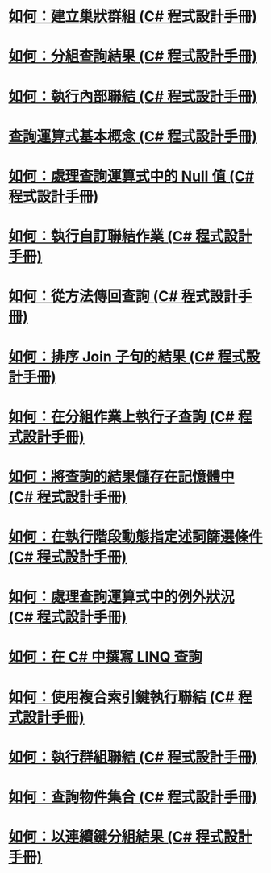 # [如何：建立巢狀群組 (C# 程式設計手冊)](how-to-create-a-nested-group.md)
# [如何：分組查詢結果 (C# 程式設計手冊)](how-to-group-query-results.md)
# [如何：執行內部聯結 (C# 程式設計手冊)](how-to-perform-inner-joins.md)
# [查詢運算式基本概念 (C# 程式設計手冊)](query-expression-basics.md)
# [如何：處理查詢運算式中的 Null 值 (C# 程式設計手冊)](how-to-handle-null-values-in-query-expressions.md)
# [如何：執行自訂聯結作業 (C# 程式設計手冊)](how-to-perform-custom-join-operations.md)
# [如何：從方法傳回查詢 (C# 程式設計手冊)](how-to-return-a-query-from-a-method.md)
# [如何：排序 Join 子句的結果 (C# 程式設計手冊)](how-to-order-the-results-of-a-join-clause.md)
# [如何：在分組作業上執行子查詢 (C# 程式設計手冊)](how-to-perform-a-subquery-on-a-grouping-operation.md)
# [如何：將查詢的結果儲存在記憶體中 (C# 程式設計手冊)](how-to-store-the-results-of-a-query-in-memory.md)
# [如何：在執行階段動態指定述詞篩選條件 (C# 程式設計手冊)](how-to-dynamically-specify-predicate-filters-at-runtime.md)
# [如何：處理查詢運算式中的例外狀況 (C# 程式設計手冊)](how-to-handle-exceptions-in-query-expressions.md)
# [如何：在 C# 中撰寫 LINQ 查詢](how-to-write-linq-queries.md)
# [如何：使用複合索引鍵執行聯結 (C# 程式設計手冊)](how-to-join-by-using-composite-keys.md)
# [如何：執行群組聯結 (C# 程式設計手冊)](how-to-perform-grouped-joins.md)
# [如何：查詢物件集合 (C# 程式設計手冊)](how-to-query-a-collection-of-objects.md)
# [如何：以連續鍵分組結果 (C# 程式設計手冊)](how-to-group-results-by-contiguous-keys.md)
